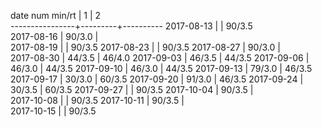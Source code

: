 date num min/rt |    1    |    2    
----------------+---------+----------
2017-08-13      |         |  90/3.5  
2017-08-16      |  90/3.0 |          
2017-08-19      |         |  90/3.5
2017-08-23      |         |  90/3.5
2017-08-27      |  90/3.0 |        
2017-08-30      |  44/3.5 |  46/4.0
2017-09-03      |  46/3.5 |  44/3.5
2017-09-06      |  46/3.0 |  44/3.5
2017-09-10      |  46/3.0 |  44/3.5
2017-09-13      |  79/3.0 |  46/3.5
2017-09-17      |  30/3.0 |  60/3.5
2017-09-20      |  91/3.0 |  46/3.5
2017-09-24      |  30/3.5 |  60/3.5
2017-09-27      |         |  90/3.5
2017-10-04      |  90/3.5 |        
2017-10-08      |         |  90/3.5
2017-10-11      |  90/3.5 |        
2017-10-15      |         |  90/3.5

